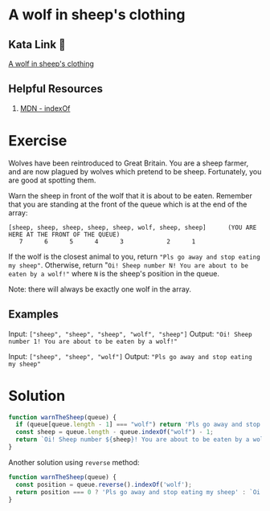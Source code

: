 # A wolf in sheep's clothing

## Kata Link 🥋

[A wolf in sheep's clothing](https://www.codewars.com/kata/5c8bfa44b9d1192e1ebd3d15/train/javascript)

## Helpful Resources

1. [MDN - indexOf](https://developer.mozilla.org/en-US/docs/Web/JavaScript/Reference/Global_Objects/Array/indexOf)

# Exercise
Wolves have been reintroduced to Great Britain. You are a sheep farmer, and are now plagued by wolves which pretend to be sheep. Fortunately, you are good at spotting them.

Warn the sheep in front of the wolf that it is about to be eaten. Remember that you are standing at the front of the queue which is at the end of the array:
```
[sheep, sheep, sheep, sheep, sheep, wolf, sheep, sheep]      (YOU ARE HERE AT THE FRONT OF THE QUEUE)
   7      6      5      4      3            2      1
```
If the wolf is the closest animal to you, return `"Pls go away and stop eating my sheep"`. Otherwise, return "`Oi! Sheep number N! You are about to be eaten by a wolf!"` where `N` is the sheep's position in the queue.

Note: there will always be exactly one wolf in the array.
## Examples

Input: `["sheep", "sheep", "sheep", "wolf", "sheep"]`
Output: `"Oi! Sheep number 1! You are about to be eaten by a wolf!"`

Input: `["sheep", "sheep", "wolf"]`
Output: `"Pls go away and stop eating my sheep"`

# Solution
```js
function warnTheSheep(queue) {
  if (queue[queue.length - 1] === "wolf") return 'Pls go away and stop eating my sheep';
  const sheep = queue.length - queue.indexOf("wolf") - 1;
  return `Oi! Sheep number ${sheep}! You are about to be eaten by a wolf!`
}
```
Another solution using `reverse` method:
```js
function warnTheSheep(queue) {
  const position = queue.reverse().indexOf('wolf');
  return position === 0 ? 'Pls go away and stop eating my sheep' : `Oi! Sheep number ${ position }! You are about to be eaten by a wolf!`;
}
```